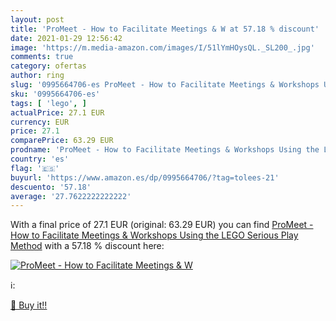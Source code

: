 ```yaml
---
layout: post
title: 'ProMeet - How to Facilitate Meetings & W at 57.18 % discount'
date: 2021-01-29 12:56:42
image: 'https://m.media-amazon.com/images/I/51lYmHOysQL._SL200_.jpg'
comments: true
category: ofertas
author: ring
slug: '0995664706-es ProMeet - How to Facilitate Meetings & Workshops Using the...'
sku: '0995664706-es'
tags: [ 'lego', ]
actualPrice: 27.1 EUR
currency: EUR
price: 27.1
comparePrice: 63.29 EUR
prodname: 'ProMeet - How to Facilitate Meetings & Workshops Using the LEGO Serious Play Method'
country: 'es'
flag: '🇪🇸'
buyurl: 'https://www.amazon.es/dp/0995664706/?tag=tolees-21'
descuento: '57.18'
average: '27.7622222222222'
---
```


With a final price of 27.1 EUR (original: 63.29 EUR) you can find [ProMeet - How to Facilitate Meetings & Workshops Using the LEGO Serious Play Method](https://www.amazon.es/dp/0995664706/?tag=tolees-21) with a  57.18 % discount here:

[![ProMeet - How to Facilitate Meetings & W](https://m.media-amazon.com/images/I/51lYmHOysQL._SL200_.jpg)](https://www.amazon.es/dp/0995664706/?tag=tolees-21)

ℹ️:


[🛒 Buy it!!](https://www.amazon.es/dp/0995664706/?tag=tolees-21)
